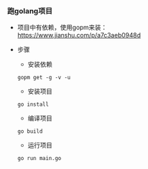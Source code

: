 ### 跑golang项目

* 项目中有依赖，使用gopm来装：https://www.jianshu.com/p/a7c3aeb0948d

* 步骤

  * 安装依赖

  ```shell
  gopm get -g -v -u
  ```

  * 安装项目

  ```shell
  go install
  ```

  * 编译项目

  ```shell
  go build
  ```

  * 运行项目

  ```shell
  go run main.go
  ```

  ​